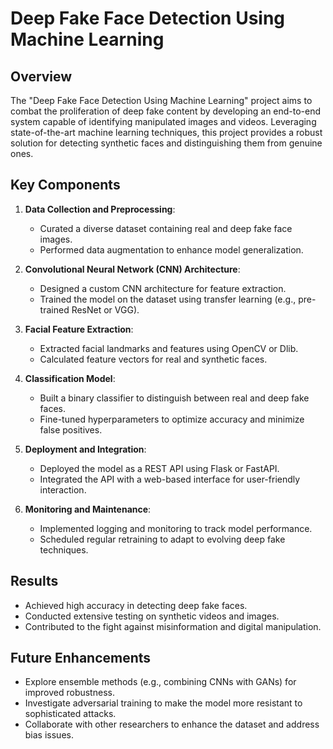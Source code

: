 # Deep Fake Face Detection Using Machine Learning

## Overview
The "Deep Fake Face Detection Using Machine Learning" project aims to combat the proliferation of deep fake content by developing an end-to-end system capable of identifying manipulated images and videos. Leveraging state-of-the-art machine learning techniques, this project provides a robust solution for detecting synthetic faces and distinguishing them from genuine ones.

## Key Components
1. **Data Collection and Preprocessing**:
   - Curated a diverse dataset containing real and deep fake face images.
   - Performed data augmentation to enhance model generalization.

2. **Convolutional Neural Network (CNN) Architecture**:
   - Designed a custom CNN architecture for feature extraction.
   - Trained the model on the dataset using transfer learning (e.g., pre-trained ResNet or VGG).

3. **Facial Feature Extraction**:
   - Extracted facial landmarks and features using OpenCV or Dlib.
   - Calculated feature vectors for real and synthetic faces.

4. **Classification Model**:
   - Built a binary classifier to distinguish between real and deep fake faces.
   - Fine-tuned hyperparameters to optimize accuracy and minimize false positives.

5. **Deployment and Integration**:
   - Deployed the model as a REST API using Flask or FastAPI.
   - Integrated the API with a web-based interface for user-friendly interaction.

6. **Monitoring and Maintenance**:
   - Implemented logging and monitoring to track model performance.
   - Scheduled regular retraining to adapt to evolving deep fake techniques.

## Results
- Achieved high accuracy in detecting deep fake faces.
- Conducted extensive testing on synthetic videos and images.
- Contributed to the fight against misinformation and digital manipulation.

## Future Enhancements
- Explore ensemble methods (e.g., combining CNNs with GANs) for improved robustness.
- Investigate adversarial training to make the model more resistant to sophisticated attacks.
- Collaborate with other researchers to enhance the dataset and address bias issues.
